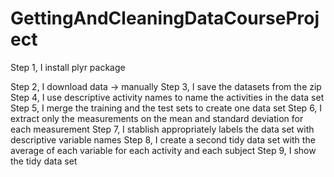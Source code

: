 # GettingAndCleaningDataCourseProject
Step 1, I install plyr package

Step 2, I download data -> manually
Step 3, I save the datasets from the zip
Step 4, I use descriptive activity names to name the activities in the data set
Step 5, I merge the training and the test sets to create one data set
Step 6, I extract only the measurements on the mean and standard deviation for each measurement
Step 7, I stablish appropriately labels the data set with descriptive variable names
Step 8, I create a second tidy data set with the average of each variable for each activity and each subject
Step 9, I show the tidy data set
